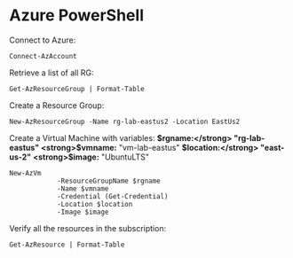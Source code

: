 # Azure PowerShell

Connect to Azure:
<p><code>Connect-AzAccount</code></p>

Retrieve a list of all RG:
<p><code>Get-AzResourceGroup | Format-Table</code></p>

Create a Resource Group:
<p><code>New-AzResourceGroup -Name rg-lab-eastus2 -Location EastUs2</code></p>

Create a Virtual Machine with variables:
<strong>$rgname:</strong> "rg-lab-eastus"
<strong>$vmname:</strong> "vm-lab-eastus"
<strong>$location:</strong> "east-us-2"
<strong>$image:</strong> "UbuntuLTS"

<p><code>New-AzVm
            -ResourceGroupName $rgname
            -Name $vmname
            -Credential (Get-Credential)
            -Location $location
            -Image $image
</code></p>

Verify all the resources in the subscription:
<p><code>Get-AzResource | Format-Table</code></p>

